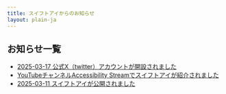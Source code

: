 ```yaml
---
title: スイフトアイからのお知らせ
layout: plain-ja
---
```

## お知らせ一覧

- [2025-03-17 公式X（twitter）アカウントが開設されました](https://moutend.github.io/products/SwiftEyes/ja/news/20250317.html)
- [YouTubeチャンネルAccessibility Streamでスイフトアイが紹介されました](https://moutend.github.io/products/SwiftEyes/ja/news/20250315.html)
- [2025-03-11 スイフトアイが公開されました](https://moutend.github.io/products/SwiftEyes/ja/news/20250311.html)
